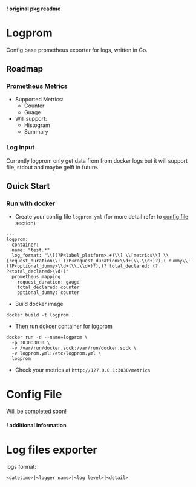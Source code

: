 #### ! original pkg readme
# Logprom

Config base prometheus exporter for logs, written in Go.
## Roadmap
### Prometheus Metrics
- Supported Metrics:
	- Counter
	- Guage
 - Will support:
    - Histogram
    - Summary
### Log input
Currently logprom only get data from from docker logs but it will support file, stdout and maybe gelft in future.
  

## Quick Start

### Run with docker

- Create your config file `logprom.yml` (for more detail refer to [config file](#config-file) section)

```
---
logprom:
- container:
  name: "test.*"
  log_format: "\\[(?P<label_platform>.+)\\] \\[metrics\\] \\{request_duration\\: (?P<request_duration>\\d+(\\.\\d+)?),( dummy\\: (?P<optional_dummy>\\d+(\\.\\d+)?),)? total_declared: (?P<total_declared>\\d+)"
  prometheus_mapping:
    request_duration: gauge
    total_declared: counter
    optional_dummy: counter
```
- Build docker image
```
docker build -t logprom .
```
- Then run dokcer container for logprom
```
docker run -d --name=logprom \
  -p 3030:3030 \
  -v /var/run/docker.sock:/var/run/docker.sock \
  -v logprom.yml:/etc/logprom.yml \
  logprom
```
- Check your metrics at ‍`‍http://127.0.0.1:3030/metrics`‍‍

# Config File
Will be completed soon!

#### ! additional  information

# Log files exporter

logs format:

    <datetime>|<logger name>|<log level>|<detail>